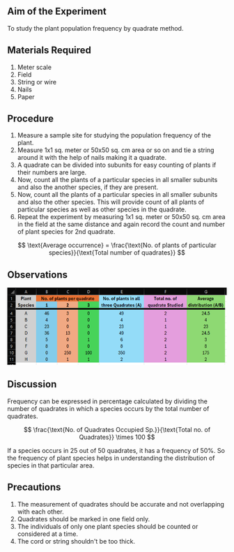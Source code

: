 ## Aim of the Experiment 
To study the plant population frequency by quadrate method. 

## Materials Required 
1. Meter scale
2. Field
3. String or wire 
4. Nails 
5. Paper 

## Procedure 
1. Measure a sample site for studying the population frequency of the plant. 
2. Measure 1x1 sq. meter or 50x50 sq. cm area or so on and tie a string around it with the help of nails making it a quadrate.
3. A quadrate can be divided into subunits for easy counting of plants if their numbers are large.
4. Now, count all the plants of a particular species in all smaller subunits and also the another species, if they are present. 
5. Now, count all the plants of a particular species in all smaller subunits and also the other species. This will provide count of all plants of particular species as well as other species in the quadrate.
6. Repeat the experiment by measuring 1x1 sq. meter or 50x50 sq. cm area in the field at the same distance and again record the count and number of plant species for 2nd quadrate. 

$$
\text{Average occurrence} = \frac{\text{No. of plants of particular species}}{\text{Total number of quadrates}}
$$

## Observations 
![table](./img/ex-9/frequency-table.png)

## Discussion 
Frequency can be expressed in percentage calculated by dividing the number of quadrates in which a species occurs by the total number of quadrates. 

$$
\frac{\text{No. of Quadrates Occupied Sp.}}{\text{Total no. of Quadrates}} \times 100
$$

If a species occurs in 25 out of 50 quadrates, it has a frequency of 50%. So the frequency of plant species helps in understanding the distribution of species in that particular area.

## Precautions 
1. The measurement of quadrates should be accurate and not overlapping with each other. 
2. Quadrates should be marked in one field only.
3. The individuals of only one plant species should be counted or considered at a time.
4. The cord or string shouldn't be too thick.